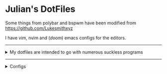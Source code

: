 # Julian's DotFiles
Some things from polybar and bspwm have been modified from https://github.com/Lukesmithxyz

I have vim, nvim and (*doom*) emacs configs for the editors.
<hr />
<details>
<summary>My dotfiles are intended to go with numerous suckless programs</summary>
<ul>
<li><a href="https://nxnt.link/9ljpf">st</a>
<li><a href="https://nxnt.link/0qDSw">dmenu</a>
</details>
<hr />
<details>
<summary>Configs</summary>

<details>
<summary>Nvim</summary>
Nvim configs are located in .config/nvim
</details>

<details>
<summary>Emacs ( Doom )</summary>
I use doom emacs and the configs are located in .doom.d
</details>
<details>

<summary>Graph</summary>
Install gource and run ```gource``` on this repository folder
</details>
<hr />
